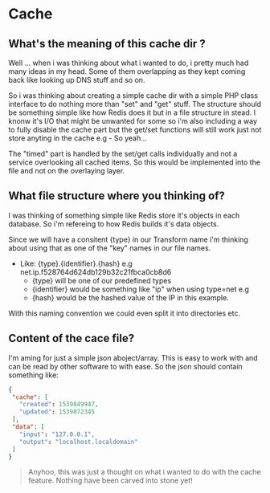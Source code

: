 # Cache

## What's the meaning of this cache dir ?
Well ... when i was thinking about what i wanted to do, i pretty much had many ideas in my head. Some of them overlapping as they kept coming back like looking up DNS stuff and so on.

So i was thinking about creating a simple cache dir with a simple PHP class interface to do nothing more than "set" and "get" stuff. The structure should be something simple like how Redis does it but in a file structure in stead. I knonw it's I/O that might be unwanted for some so i'm also including a way to fully disable the cache part but the get/set functions will still work just not store anyting in the cache e.g - So yeah...

The "timed" part is handled by the set/get calls individually and not a service overlooking all cached items.
So this would be implemented into the file and not on the overlaying layer.

## What file structure where you thinking of?
I was thinking of something simple like Redis store it's objects in each database.
So i'm refereing to how Redis builds it's data objects.

Since we will have a consitent {type} in our Transform name i'm thinking about using that as one of the "key" names in our file names. 
  * Like: {type}.{identifier}.{hash} e.g net.ip.f528764d624db129b32c21fbca0cb8d6
    * {type} will be one of our predefined types
    * {identifier} would be something like "ip" when using type=net e.g
    * {hash} would be the hashed value of the IP in this example.
    
With this naming convention we could even split it into directories etc.
  
## Content of the cace file?
I'm aming for just a simple json aboject/array. This is easy to work with and can be read by other software to with ease.
So the json should contain something like:

```json
{
 "cache": [
   "created": 1539849947,
   "updated": 1539872345
 ],
 "data": [
   "input": "127.0.0.1",
   "output": "localhost.localdomain"
 ]
}
```
  
> Anyhoo, this was just a thought on what i wanted to do with the cache feature.
> Nothing have been carved into stone yet!
